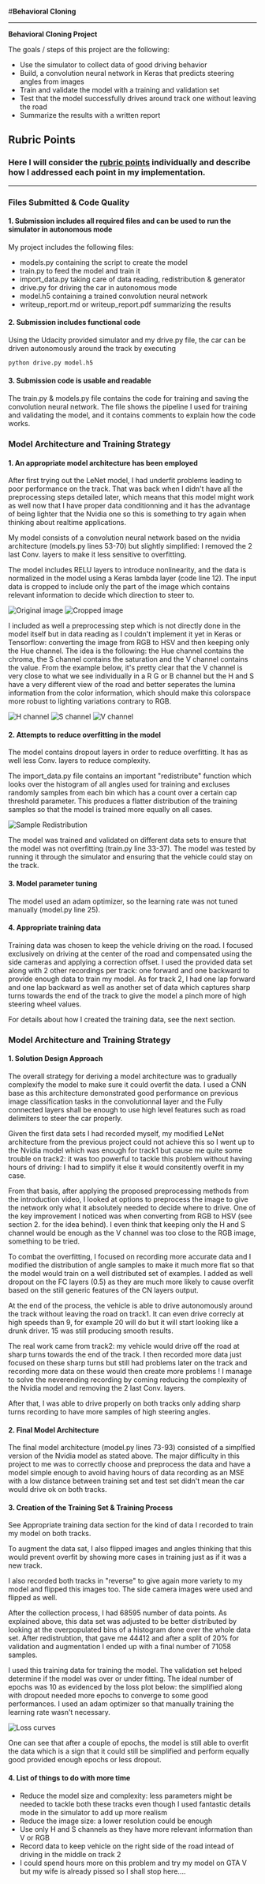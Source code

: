 #**Behavioral Cloning** 

---

**Behavioral Cloning Project**

The goals / steps of this project are the following:
* Use the simulator to collect data of good driving behavior
* Build, a convolution neural network in Keras that predicts steering angles from images
* Train and validate the model with a training and validation set
* Test that the model successfully drives around track one without leaving the road
* Summarize the results with a written report


[//]: # (Image References)
[histo]: ./images/histo.png "Redistrubtion of the training set"
[original]: ./images/original.png "Step1"
[cropped]: ./images/cropped.png "Step2"
[H_chan]: ./images/H_chan.png "H"
[S_chan]: ./images/S_chan.png "S"
[V_chan]: ./images/V_chan.png "V"
[loss]: ./images/loss_curve.png "loss"

## Rubric Points
### Here I will consider the [rubric points](https://review.udacity.com/#!/rubrics/432/view) individually and describe how I addressed each point in my implementation.  

---
### Files Submitted & Code Quality

#### 1. Submission includes all required files and can be used to run the simulator in autonomous mode

My project includes the following files:
* models.py containing the script to create the model
* train.py to feed the model and train it
* import_data.py taking care of data reading, redistribution & generator
* drive.py for driving the car in autonomous mode
* model.h5 containing a trained convolution neural network 
* writeup_report.md or writeup_report.pdf summarizing the results

#### 2. Submission includes functional code
Using the Udacity provided simulator and my drive.py file, the car can be driven autonomously around the track by executing 
```sh
python drive.py model.h5
```

#### 3. Submission code is usable and readable

The train.py & models.py file contains the code for training and saving the convolution neural network. The file shows the pipeline I used for training and validating the model, and it contains comments to explain how the code works.

### Model Architecture and Training Strategy

#### 1. An appropriate model architecture has been employed

After first trying out the LeNet model, I had underfit problems leading to poor performance on the track. That was back when I didn't have all the preprocessing steps detailed later, which means that this model might work as well now that I have proper data conditionning and it has the advantage of being lighter that the Nvidia one so this is something to try again when thinking about realtime applications.

My model consists of a convolution neural network based on the nvidia architecture (models.py lines 53-70) but slightly simplified: I removed the 2 last Conv. layers to make it less sensitive to overfitting. 

The model includes RELU layers to introduce nonlinearity, and the data is normalized in the model using a Keras lambda layer (code line 12). The input data is cropped to include only the part of the image which contains relevant information to decide which direction to steer to.


![Original image][original]
![Cropped image][cropped]

I included as well a preprocessing step which is not directly done in the model itself but in data reading as I couldn't implement it yet in Keras or Tensorflow: converting the image from RGB to HSV and then keeping only the Hue channel. The idea is the following: the Hue channel contains the chroma, the S channel contains the saturation and the V channel contains the value. From the example below, it's pretty clear that the V channel is very close to what we see individually in a R G or B channel but the H and S have a very different view of the road and better seperates the lumina information from the color information, which should make this colorspace more robust to lighting variations contrary to RGB.

![H channel][H_chan]
![S channel][S_chan]
![V channel][V_chan]

#### 2. Attempts to reduce overfitting in the model

The model contains dropout layers in order to reduce overfitting. It has as well less Conv. layers to reduce complexity.

The import_data.py file contains an important "redistribute" function which looks over the histogram of all angles used for training and excluses randomly samples from each bin which has a count over a certain cap threshold parameter.
This produces a flatter distribution of the training samples so that the model is trained more equally on all cases.

![Sample Redistribution][histo]

The model was trained and validated on different data sets to ensure that the model was not overfitting (train.py line 33-37). The model was tested by running it through the simulator and ensuring that the vehicle could stay on the track.

#### 3. Model parameter tuning

The model used an adam optimizer, so the learning rate was not tuned manually (model.py line 25).

#### 4. Appropriate training data

Training data was chosen to keep the vehicle driving on the road. I focused exclusively on driving at the center of the road and compensated using the side cameras and applying a correction offset. I used the provided data set along with 2 other recordings per track: one forward and one backward to provide enough data to train my model.
As for track 2, I had one lap forward and one lap backward as well as another set of data which captures sharp turns towards the end of the track to give the model a pinch more of high steering wheel values.

For details about how I created the training data, see the next section. 

### Model Architecture and Training Strategy

#### 1. Solution Design Approach

The overall strategy for deriving a model architecture was to gradually complexify the model to make sure it could overfit the data. I used a CNN base as this architecture demonstrated good performance on previous image classification tasks in the convolutionnal layer and the Fully connected layers shall be enough to use high level features such as road delimiters to steer the car properly.

Given the first data sets I had recorded myself, my modified LeNet architecture from the previous project could not achieve this so I went up to the Nvidia model which was enough for track1 but cause me quite some trouble on track2: it was too powerful to tackle this problem without having hours of driving: I had to simplify it else it would consitently overfit in my case.

From that basis, after applying the proposed preprocessing methods from the introduction video, I looked at options to preprocess the image to give the network only what it absolutely needed to decide where to drive. One of the key improvement I noticed was when converting from RGB to HSV (see section 2. for the idea behind). I even think that keeping only the H and S channel would be enough as the V channel was too close to the RGB image, something to be tried.

To combat the overfitting, I focused on recording more accurate data and I modified the distribution of angle samples to make it much more flat so that the model would train on a well distributed set of examples.
I added as well dropout on the FC layers (0.5) as they are much more likely to cause overfit based on the still generic features of the CN layers output.

At the end of the process, the vehicle is able to drive autonomously around the track without leaving the road on track1. It can even drive correcly at high speeds than 9, for example 20 will do but it will start looking like a drunk driver. 15 was still producing smooth results.

The real work came from track2: my vehicle would drive off the road at sharp turns towards the end of the track. I then recorded more data just focused on these sharp turns but still had problems later on the track and recording more data on these would then create more problems ! I manage to solve the neverending recording by coming reducing the complexity of the Nvidia model and removing the 2 last Conv. layers. 

After that, I was able to drive properly on both tracks only adding sharp turns recording to have more samples of high steering angles.

#### 2. Final Model Architecture

The final model architecture (model.py lines 73-93) consisted of a simplfied version of the Nvidia model as stated above. The major difficulty in this project to me was to correctly choose and preprocess the data and have a model simple enough to avoid having hours of data recording as an MSE with a low distance between training set and test set didn't mean the car would drive ok on both tracks.

#### 3. Creation of the Training Set & Training Process

See Appropriate training data section for the kind of data I recorded to train my model on both tracks.

To augment the data sat, I also flipped images and angles thinking that this would prevent overfit by showing more cases in training just as if it was a new track.

I also recorded both tracks in "reverse" to give again more variety to my model and flipped this images too.
The side camera images were used and flipped as well.

After the collection process, I had 68595 number of data points. As explained above, this data set was adjusted to be better distributed by looking at the overpopulated bins of a histogram done over the whole data set. After redistrubtion, that gave me 44412 and after a split of 20% for validation and augmentation I ended up with a final number of 71058 samples.

I used this training data for training the model. The validation set helped determine if the model was over or under fitting. The ideal number of epochs was 10 as evidenced by the loss plot below: the simplified along with dropout needed more epochs to converge to some good performances. I used an adam optimizer so that manually training the learning rate wasn't necessary.

![Loss curves][loss]

One can see that after a couple of epochs, the model is still able to overfit the data which is a sign that it could still be simplified and perform equally good provided enough epochs or less dropout.

#### 4. List of things to do with more time
- Reduce the model size and complexity: less parameters might be needed to tackle both these tracks even though I used fantastic details mode in the simulator to add up more realism
- Reduce the image size: a lower resolution could be enough
- Use only H and S channels as they have more relevant information than V or RGB
- Record data to keep vehicle on the right side of the road intead of driving in the middle on track 2 
- I could spend hours more on this problem and try my model on GTA V but my wife is already pissed so I shall stop here....
